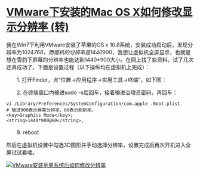 # [VMware下安装的Mac OS X如何修改显示分辨率 (转)](https://www.cnblogs.com/jerrybaby/p/6908664.html)

我在Win7下利用VMware安装了苹果的OS x 10.8系统，安装成功启动后，发现分辨率为1024*768，而宿机的分辨率是1440*900，我想让虚拟机全屏显示，也就是想在雪豹下屏幕的分辨率也能达到1440*900大小。在网上找了些资料，试了几次还真成功了，下面是设置过程（以下操纵均在虚拟机上完成）： 

　　1. 打开Finder，点“位置->应用程序->实用工具->终端”，如下图： 

　　2. 在终端窗口内输进sudo -s后回车，接着输进治理员密码，再回车： 

```shell
vi /Library/Preferences/SystemConfiguration/com.apple .Boot.plist 
# 输进900表示屏幕分辨率，60表示刷新率。 
<key>Graphics Mode</key>;
<string>1440*900@60</string>,

```

　　9. reboot

然后在虚拟机设置中勾选3D图形并手动选择分辨率，设置完成后再次开机进入全屏试试看喽。

[![VMware安装苹果系统后如何修改分辨率](D:\Typora_pic\27591-4.png)](https://img.lancdn.com/landian/2016/11/27591-4.png)